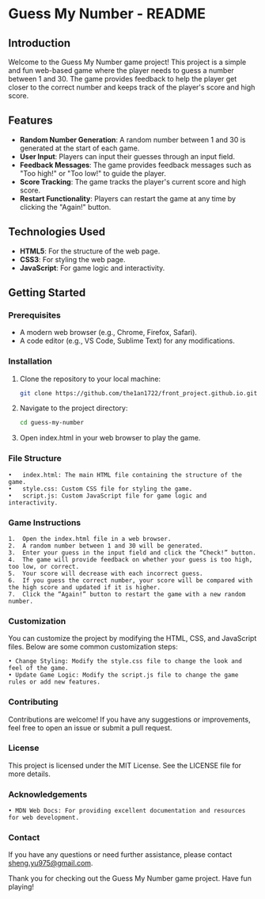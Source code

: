 # Guess My Number - README

## Introduction

Welcome to the Guess My Number game project! This project is a simple and fun web-based game where the player needs to guess a number between 1 and 30. The game provides feedback to help the player get closer to the correct number and keeps track of the player's score and high score.

## Features

- **Random Number Generation**: A random number between 1 and 30 is generated at the start of each game.
- **User Input**: Players can input their guesses through an input field.
- **Feedback Messages**: The game provides feedback messages such as "Too high!" or "Too low!" to guide the player.
- **Score Tracking**: The game tracks the player's current score and high score.
- **Restart Functionality**: Players can restart the game at any time by clicking the "Again!" button.

## Technologies Used

- **HTML5**: For the structure of the web page.
- **CSS3**: For styling the web page.
- **JavaScript**: For game logic and interactivity.

## Getting Started

### Prerequisites

- A modern web browser (e.g., Chrome, Firefox, Safari).
- A code editor (e.g., VS Code, Sublime Text) for any modifications.

### Installation

1. Clone the repository to your local machine:
   ```bash
   git clone https://github.com/the1an1722/front_project.github.io.git
   
2. Navigate to the project directory:
   ```bash
   cd guess-my-number
   
3. Open index.html in your web browser to play the game.

### File Structure

	•	index.html: The main HTML file containing the structure of the game.
	•	style.css: Custom CSS file for styling the game.
	•	script.js: Custom JavaScript file for game logic and interactivity.

### Game Instructions

	1.	Open the index.html file in a web browser.
	2.	A random number between 1 and 30 will be generated.
	3.	Enter your guess in the input field and click the “Check!” button.
	4.	The game will provide feedback on whether your guess is too high, too low, or correct.
	5.	Your score will decrease with each incorrect guess.
	6.	If you guess the correct number, your score will be compared with the high score and updated if it is higher.
	7.	Click the “Again!” button to restart the game with a new random number.

### Customization

You can customize the project by modifying the HTML, CSS, and JavaScript files. Below are some common customization steps:

	• Change Styling: Modify the style.css file to change the look and feel of the game.
	• Update Game Logic: Modify the script.js file to change the game rules or add new features.

### Contributing

Contributions are welcome! If you have any suggestions or improvements, feel free to open an issue or submit a pull request.

### License

This project is licensed under the MIT License. See the LICENSE file for more details.

### Acknowledgements

	• MDN Web Docs: For providing excellent documentation and resources for web development.

### Contact

If you have any questions or need further assistance, please contact sheng.yu975@gmail.com.

Thank you for checking out the Guess My Number game project. Have fun playing!